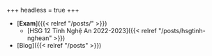 +++
headless = true
+++

- [**Exam**]({{< relref "/posts/" >}})
  - [HSG 12 Tỉnh Nghệ An 2022-2023]({{< relref "/posts/hsgtinh-nghean" >}})
- [Blog]({{< relref "/posts" >}})
